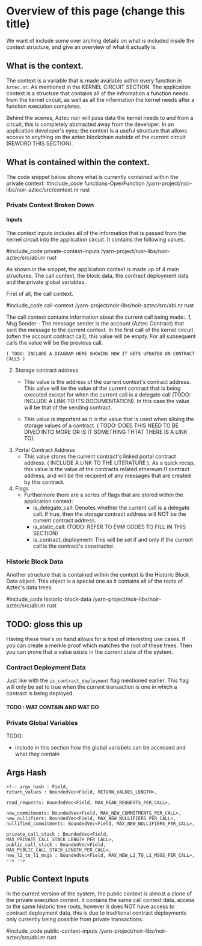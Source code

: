 # Overview of this page (change this title)

We want ot include some over arching details on what is included inside the context structure, and give an overview of what it actually is.

## What is the context.
The context is a variable that is made available within every function in `Aztec.nr`. As mentioned in the KERNEL CIRCUIT SECTION. The application context is a structure that contains all of the infromation a function needs from the kernel circuit, as well as all the information the kernel needs after a function execution completes. 

Behind the scenes, Aztec noir will pass data the kernel needs to and from a circuit, this is completely abstracted away from the developer. In an application developer's eyes; the context is a useful structure that allows access to anything on the aztec blockchain outside of the current circuit (REWORD THIS SECTION). 

## What is contained within the context.

The code snippet below shows what is currently contained within the private context.
#include_code functions-OpenFunction /yarn-project/noir-libs/noir-aztec/src/context.nr rust

### Private Context Broken Down
#### Inputs
The context inputs includes all of the information that is passed from the kernel circuit into the application circuit. It contains the following values.

#include_code private-context-inputs /yarn-project/noir-libs/noir-aztec/src/abi.nr rust

As shown in the snippet, the application context is made up of 4 main structures. The call context, the block data, the contract deployment data and the private global variables.

First of all, the call context.

#include_code call-context /yarn-project/noir-libs/noir-aztec/src/abi.nr rust

The call context contains information about the current call being made:.
1, Msg Sender
    - The message sender is the account (Aztec Contract) that sent the message to the current context. In the first call of the kernel circuit (often the account contract call), this value will be empty. For all subsequent calls the value will be the previous call. 

    ( TODO: INCLUDE A DIAGRAM HERE SHOWING HOW IT GETS UPDATED ON CONTRACT CALLS )
2. Storage contract address
    - This value is the address of the current context's contract address. This value will be the value of the current contract that is being executed except for when the current call is a delegate call (TODO: INCLUDE A LINK TO ITS DOCUMENTATION). In this case the value will be that of the sending contract. 

    - This value is important as it is the value that is used when siloing the storage values of a contract. ( TODO: DOES THIS NEED TO BE DIVED INTO MORE OR IS IT SOMETHING THTAT THERE IS A LINK TO).
3. Portal Contract Address 
    - This value stores the current contract's linked portal contract address. ( INCLUDE A LINK TO THE LITERATURE ). As a quick recap, this value is the value of the contracts related ethereum l1 contract address, and will be the recipient of any messages that are created by this contract.
4. Flags
    - Furthermore there are a series of flags that are stored within the application context:
        - is_delegate_call: Denotes whether the current call is a delegate call. If true, then the storage contract address will NOT be the current contract address.
        - is_static_call: (TODO: REFER TO EVM CODES TO FILL IN THIS SECTION)
        - is_contract_deployment: This will be set if and only if the current call is the contract's constructor.

### Historic Block Data
Another structure that is contained within the context is the Historic Block Data object. This object is a special one as it contains all of the roots of Aztec's data trees. 

#include_code historic-block-data /yarn-project/noir-libs/noir-aztec/src/abi.nr rust

## TODO: gloss this up
Having these tree's on hand allows for a host of interesting use cases. If you can create a merkle proof which matches the root of these trees. Then you can prove that a value exists in the current state of the system.

### Contract Deployment Data
Just like with the `is_contract_deployment` flag mentioned earlier. This flag will only be set to true when the current transaction is one in which a contract is being deployed.

#### TODO : WAT CONTAIN AND WAT DO


### Private Global Variables
TODO:
- include in this section how the global variabels can be accessed and what they contain




## Args Hash



    <!-- args_hash : Field,
    return_values : BoundedVec<Field, RETURN_VALUES_LENGTH>,

    read_requests: BoundedVec<Field, MAX_READ_REQUESTS_PER_CALL>,

    new_commitments: BoundedVec<Field, MAX_NEW_COMMITMENTS_PER_CALL>,
    new_nullifiers: BoundedVec<Field, MAX_NEW_NULLIFIERS_PER_CALL>,
    nullified_commitments: BoundedVec<Field, MAX_NEW_NULLIFIERS_PER_CALL>,

    private_call_stack : BoundedVec<Field, MAX_PRIVATE_CALL_STACK_LENGTH_PER_CALL>,
    public_call_stack : BoundedVec<Field, MAX_PUBLIC_CALL_STACK_LENGTH_PER_CALL>,
    new_l2_to_l1_msgs : BoundedVec<Field, MAX_NEW_L2_TO_L1_MSGS_PER_CALL>, --> -->

## Public Context Inputs
In the current version of the system, the public context is almost a clone of the private execution context. It contains the same call context data, access to the same historic tree roots, however it does NOT have access to contract deployment data, this is due to traditional contract deployments only currently being possible from private transactions.

#include_code public-context-inputs /yarn-project/noir-libs/noir-aztec/src/abi.nr rust